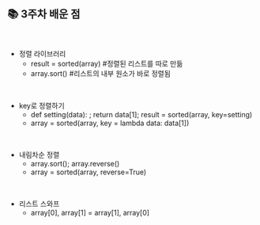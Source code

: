## 📚 3주차 배운 점
<br>

- 정렬 라이브러리
    - result = sorted(array) #정렬된 리스트를 따로 만듦
    - array.sort() #리스트의 내부 원소가 바로 정렬됨
<br>

- key로 정렬하기
    - def setting(data): ; return data[1]; result = sorted(array, key=setting)
    - array = sorted(array, key = lambda data: data[1])
<br>

- 내림차순 정렬
    - array.sort(); array.reverse()
    - array = sorted(array, reverse=True)
<br>

- 리스트 스와프
    - array[0], array[1] = array[1], array[0]
